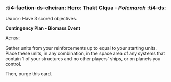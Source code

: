### :ti4-faction-ds-cheiran: **Hero**: Thakt Clqua - _Polemarch_ :ti4-ds:

<span style="font-variant:small-caps;">Unlock</span>: Have 3 scored objectives.

**Contingency Plan - Biomass Event**

<span style="font-variant:small-caps;">Action:</span>

Gather units from your reinforcements up to equal to your starting units. 
Place these units, in any combination, in the space area of any systems that contain 1 of your structures and no other players' ships, or on planets you control. 

Then, purge this card.

